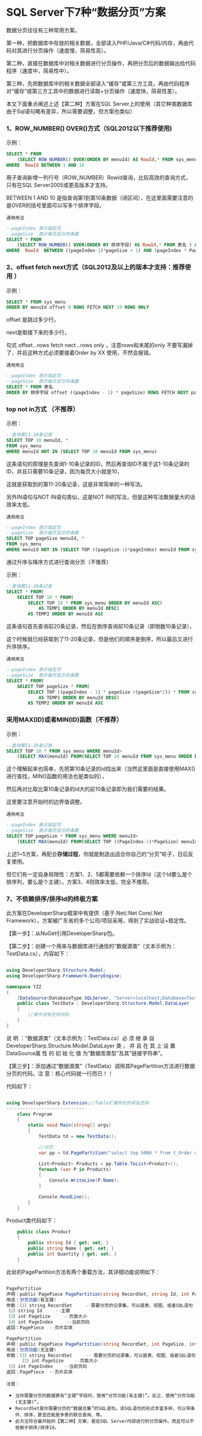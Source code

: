# SQL Server下7种“数据分页”方案

数据分页往往有三种常用方案。

第一种，把数据库中存放的相关数据，全部读入PHP/Java/C#代码/内存，再由代码对其进行分页操作（速度慢，简易性高）。

第二种，直接在数据库中对相关数据进行分页操作，再把分页后的数据输出给代码程序（速度中，简易性中）。

第三种，先把数据库中的相关数据全部读入“缓存”或第三方工具，再由代码程序对“缓存”或第三方工具中的数据进行读取+分页操作（速度快，简易性差）。

本文下面重点阐述上述【第二种】方案在SQL Server上的使用（其它种类数据库由于Sql语句略有差异，所以需要调整，但方案也类似）

### 1、ROW_NUMBER() OVER()方式（SQL2012以下推荐使用)

示例：

```SQL
SELECT * FROM
    (SELECT ROW_NUMBER() OVER(ORDER BY menuId) AS RowId,* FROM sys_menu ) AS r 
WHERE  RowId BETWEEN 1 AND 10
```

用子查询新增一列行号（ROW_NUMBER）RowId查询，比较高效的查询方式，只有在SQL Server2005或更高版本才支持。

BETWEEN 1 AND 10 是指查询第1到第10条数据（闭区间），在这里面需要注意的是OVER的括号里面可以写多个排序字段。

`通用用法`

```sql
--pageIndex 表示指定页
--pageSize  表示每页显示的条数
SELECT * FROM
    (SELECT ROW_NUMBER() OVER(ORDER BY 排序字段) AS RowId,* FROM 表名 ) AS r 
WHERE  RowId  BETWEEN ((pageIndex-1)*pageSize + 1) AND (pageIndex * PageSize)
```

### 2、offset fetch next方式（SQL2012及以上的版本才支持：推荐使用 ）

示例：

```sql
SELECT * FROM sys_menu 
ORDER BY menuId offset 0 ROWS FETCH NEXT 10 ROWS ONLY
```

offset 是跳过多少行，

next是取接下来的多少行， 

句式 offset...rows fetch nect ..rows only ，注意rows和末尾的only 不要写漏掉了，并且这种方式必须要接着Order by XX 使用，不然会报错。

`通用用法`

```sql
--pageIndex 表示指定页
--pageSize  表示每页显示的条数
SELECT * FROM 表名 
ORDER BY 排序字段 offset ((pageIndex - 1) * pageSize) ROWS FETCH NEXT pageSize ROWS ONLY
```

### top not in方式 （不推荐）

示例：

```sql
--查询第11-20条记录
SELECT TOP 10 menuId, *
FROM sys_menu 
WHERE menuId NOT IN (SELECT TOP 10 menuId FROM sys_menu)
```

这条语句的原理是先查询1-10条记录的ID，然后再查询ID不属于这1-10条记录的ID，并且只需要10条记录，因为每页大小就是10，

这就是获取到的第11-20条记录，这是非常简单的一种写法。 

另外IN语句与NOT IN语句类似，这是NOT IN的写法，但是这种写法数据量大的话效率太低。

`通用用法`

```sql
--pageIndex 表示指定页
--pageSize  表示每页显示的条数
SELECT TOP pageSize menuId, *
FROM sys_menu 
WHERE menuId NOT IN (SELECT TOP ((pageSize-1)*pageIndex) menuId FROM sys_menu)
```

通过升序与降序方式进行查询分页（不推荐）

示例：

```sql
--查询第11-20条记录
SELECT * FROM(
    SELECT TOP 10 * FROM(
        SELECT TOP 20 * FROM sys_menu ORDER BY menuId ASC) 
            AS TEMP1 ORDER BY menuId DESC)
        AS TEMP2 ORDER BY menuId ASC
```

这条语句首先查询前20条记录，然后在倒序查询前10条记录（即倒数10条记录）， 

这个时候就已经获取到了11-20条记录，但是他们的顺序是倒序，所以最后又进行升序排序。

`通用用法`

```sql
--pageIndex 表示指定页
--pageSize  表示每页显示的条数
SELECT * FROM(
    SELECT TOP pageSize * FROM(
        SELECT TOP ((pageIndex - 1) * pageSize +(pageSize*2)) * FROM sys_menu ORDER BY menuId ASC) 
            AS TEMP1 ORDER BY menuId DESC)
        AS TEMP2 ORDER BY menuId ASC
```

### 采用MAX(ID)或者MIN(ID)函数（不推荐）

示例：

```sql
--查询第11-20条记录
SELECT TOP 10 * FROM sys_menu WHERE menuId>
    (SELECT MAX(menuId) FROM(SELECT TOP 10 menuId FROM sys_menu ORDER BY menuId) AS TEMP1) --（第10条的id）
```

这个理解起来也简单，先把第10条记录的id找出来（当然这里面是直接使用MAX()进行查找，MIN()函数的用法也是类似的），

然后再对比取比第10条记录的id大的前10条记录即为我们需要的结果。

这里要注意开始时的边界值调整。

`通用用法`

```sql
--pageIndex 表示指定页
--pageSize  表示每页显示的条数
SELECT TOP pageSize * FROM sys_menu WHERE menuId>
    (SELECT MAX(menuId) FROM(SELECT TOP ((PageIndex-1)*PageSize) menuId FROM sys_menu ORDER BY menuId) AS TEMP1) --（第10条的id）
```

上述1~5方案，再配合**存储过程**，你就能制造出适合你自己的“分页”轮子，日后反复使用。

但它们有一定自身局限性：方案1、2、5都需要依赖一个排序Id（这个Id要么是个排序列，要么是个主键）。方案3、4则效率太低，完全不推荐。

### 7、不依赖排序/排序Id的终极方案

此方案在DeveloperSharp框架中有提供（基于.Net/.Net Core/.Net Framework），方案被广东省的多个公司/项目采用，得到了实战验证+稳定性。

【第一步】：从NuGet引用DeveloperSharp包。

【第二步】：创建一个用来与数据库进行通信的“数据源类”（文本示例为：TestData.cs），内容如下：

```C#

using DeveloperSharp.Structure.Model;
using DeveloperSharp.Framework.QueryEngine;

namespace YZZ
{
    [DataSource(DatabaseType.SQLServer, "Server=localhost;Database=Test;Uid=sa;Pwd=123")]
    public class TestData : DeveloperSharp.Structure.Model.DataLayer
    {
        //类中没有任何代码
    }
}
```

说 明 ：“数据源类”（文本示例为：TestData.cs）必 须 继 承 自 DeveloperSharp.Structure.Model.DataLayer 类 ， 并 且 在 其 上 设 置DataSource属 性 的 初 始 化 值 为“数据库类型”及其“链接字符串”。

【第三步】：添加通过“数据源类”（TestData）调用其PagePartition方法进行数据分页的代码。注 意：核心代码就一行而已！！

代码如下：

```C#

using DeveloperSharp.Extension;//Table扩展所在的命名空间
-----------------------------
    class Program
    {
        static void Main(string[] args)
        {
            TestData td = new TestData();

            //分页
            var pp = td.PagePartition("select top 5000 * from t_Order where Id>10 order by Id desc", 20, 162);

            List<Product> Products = pp.Table.ToList<Product>();
            foreach (var P in Products)
            {
                Console.WriteLine(P.Name);
            }

            Console.ReadLine();
        }
    }
```

Product类代码如下：

```C#
    public class Product
    {
        public string Id { get; set; }
        public string Name { get; set; }
        public int Quantity { get; set; }
    }
```

此处的PagePartition方法有两个重载方法，其详细功能说明如下：

```C#

PagePartition
声明：public PagePiece PagePartition(string RecordSet, string Id, int PageSize, int PageIndex)
用途：分页功能(有主键)
参数：（1）string RecordSet     --需要分页的记录集，可以是表、视图、或者SQL语句
（2）string Id     --主键
（3）int PageSize     --页面大小
（4）int PageIndex     --当前页码
返回：PagePiece  --页片实体

PagePartition
声明：public PagePiece PagePartition(string RecordSet, int PageSize, int PageIndex)
用途：分页功能(无主键)
参数：（1）string RecordSet     -- 需要分页的记录集，可以是表、视图、或者SQL语句
     （2）int PageSize    --页面大小
（3）int PageIndex    --当前页码
返回：PagePiece  --页片实体
```

`注意：`

- `当你需要分页的数据表有“主键”字段时，使用“分页功能(有主键)”。反之，使用“分页功能(无主键)”。`
-  `RecordSet是你需要分页的“数据总集”的SQL语句。该SQL语句的形式丰富多样，可以带条件、排序、甚至还能是多表的联合查询、等。`
-  `此方法符合最开始的【第二种】方案，是在SQL Server内部进行的分页操作。而且可以不依赖于排序/排序Id。`